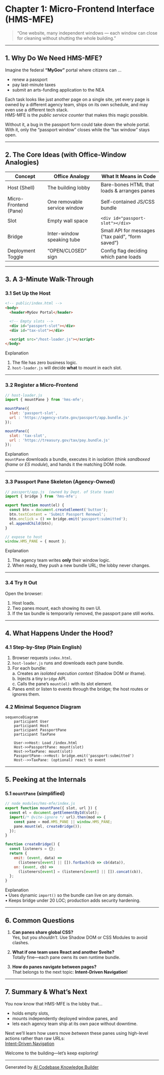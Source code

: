 # Chapter 1: Micro-Frontend Interface (HMS-MFE)


> “One website, many independent windows — each window can close for cleaning without shutting the whole building.”

---

## 1. Why Do We Need HMS-MFE?

Imagine the federal **“MyGov”** portal where citizens can …

* renew a passport  
* pay last-minute taxes  
* submit an arts-funding application to the NEA  

Each task looks like just another page on a single site, yet every page is owned by a different agency team, ships on its own schedule, and may even use a different tech stack.  
HMS-MFE is the *public service counter* that makes this magic possible.

Without it, a bug in the passport form could take down the whole portal. With it, only the “passport window” closes while the “tax window” stays open.

---

## 2. The Core Ideas (with Office-Window Analogies)

| Concept | Office Analogy | What It Means in Code |
|---------|----------------|-----------------------|
| Host (Shell) | The building lobby | Bare-bones HTML that loads & arranges panes |
| Micro-Frontend (Pane) | One removable service window | Self-contained JS/CSS bundle |
| Slot | Empty wall space | `<div id="passport-slot"></div>` |
| Bridge | Inter-window speaking tube | Small API for messages (“tax paid”, “form saved”) |
| Deployment Toggle | “OPEN/CLOSED” sign | Config flag deciding which pane loads |

---

## 3. A 3-Minute Walk-Through

### 3.1 Set Up the Host

```html
<!-- public/index.html -->
<body>
  <header>MyGov Portal</header>

  <!-- Empty slots -->
  <div id="passport-slot"></div>
  <div id="tax-slot"></div>

  <script src="/host-loader.js"></script>
</body>
```

Explanation  
1. The file has zero business logic.  
2. `host-loader.js` will decide **what** to mount in each slot.

---

### 3.2 Register a Micro-Frontend

```js
// host-loader.js
import { mountPane } from 'hms-mfe';

mountPane({
  slot: 'passport-slot',
  url : 'https://agency-state.gov/passport/app.bundle.js'
});

mountPane({
  slot: 'tax-slot',
  url : 'https://treasury.gov/tax/pay.bundle.js'
});
```

Explanation  
`mountPane` downloads a bundle, executes it in isolation (think *sandboxed iframe* or *ES module*), and hands it the matching DOM node.

---

### 3.3 Passport Pane Skeleton (Agency-Owned)

```js
// passport/app.js  (owned by Dept. of State team)
import { bridge } from 'hms-mfe';

export function mount(el) {
  const btn = document.createElement('button');
  btn.textContent = 'Submit Passport Renewal';
  btn.onclick = () => bridge.emit('passport:submitted');
  el.appendChild(btn);
}

// expose to host
window.HMS_PANE = { mount };
```

Explanation  
1. The agency team writes **only** their window logic.  
2. When ready, they push a new bundle URL; the lobby never changes.

---

### 3.4 Try It Out

Open the browser:  

1. Host loads.  
2. Two panes mount, each showing its own UI.  
3. If the tax bundle is temporarily removed, the passport pane still works.

---

## 4. What Happens Under the Hood?

### 4.1 Step-by-Step (Plain English)

1. Browser requests `index.html`.  
2. `host-loader.js` runs and downloads each pane bundle.  
3. For each bundle:  
   a. Creates an *isolated execution context* (Shadow DOM or iframe).  
   b. Injects a tiny `bridge` API.  
   c. Calls the pane’s `mount(el)` with its slot element.  
4. Panes emit or listen to events through the bridge; the host routes or ignores them.

### 4.2 Minimal Sequence Diagram

```mermaid
sequenceDiagram
    participant User
    participant Host
    participant PassportPane
    participant TaxPane

    User->>Host: Load /index.html
    Host->>PassportPane: mount(slot)
    Host->>TaxPane: mount(slot)
    PassportPane-->>Host: bridge.emit('passport:submitted')
    Host-->>TaxPane: (optional) react to event
```

---

## 5. Peeking at the Internals

### 5.1 `mountPane` (simplified)

```js
// node_modules/hms-mfe/index.js
export function mountPane({ slot, url }) {
  const el = document.getElementById(slot);
  import(/* @vite-ignore */ url).then(mod => {
    const pane = mod.HMS_PANE || window.HMS_PANE;
    pane.mount(el, createBridge());
  });
}

function createBridge() {
  const listeners = {};
  return {
    emit: (event, data) =>
      (listeners[event] || []).forEach(cb => cb(data)),
    on: (event, cb) =>
      (listeners[event] = (listeners[event] || []).concat(cb)),
  };
}
```

Explanation  
• Uses dynamic `import()` so the bundle can live on any domain.  
• Keeps bridge under 20 LOC; production adds security hardening.

---

## 6. Common Questions

1. **Can panes share global CSS?**  
   Yes, but you *shouldn’t*. Use Shadow DOM or CSS Modules to avoid clashes.

2. **What if one team uses React and another Svelte?**  
   Totally fine—each pane owns its own runtime bundle.

3. **How do panes navigate between pages?**  
   That belongs to the next topic: **Intent-Driven Navigation**!  

---

## 7. Summary & What’s Next

You now know that HMS-MFE is the lobby that…

* holds empty slots,
* mounts independently deployed window panes, and
* lets each agency team ship at its own pace without downtime.

Next we’ll learn how users move *between* these panes using high-level actions rather than raw URLs:  
[Intent-Driven Navigation](02_intent_driven_navigation_.md)

Welcome to the building—let’s keep exploring!

---

Generated by [AI Codebase Knowledge Builder](https://github.com/The-Pocket/Tutorial-Codebase-Knowledge)